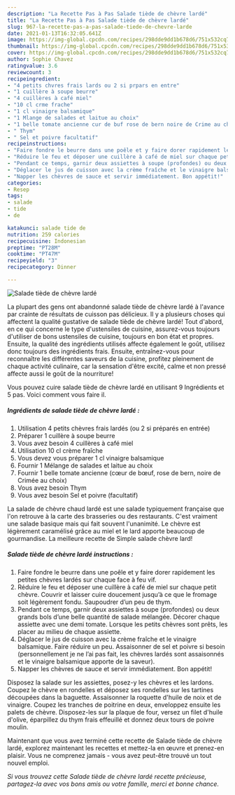 ```yaml
---
description: "La Recette Pas à Pas Salade tiède de chèvre lardé"
title: "La Recette Pas à Pas Salade tiède de chèvre lardé"
slug: 967-la-recette-pas-a-pas-salade-tiede-de-chevre-larde
date: 2021-01-13T16:32:05.641Z
image: https://img-global.cpcdn.com/recipes/298dde9dd1b678d6/751x532cq70/salade-tiede-de-chevre-larde-photo-principale-de-la-recette.jpg
thumbnail: https://img-global.cpcdn.com/recipes/298dde9dd1b678d6/751x532cq70/salade-tiede-de-chevre-larde-photo-principale-de-la-recette.jpg
cover: https://img-global.cpcdn.com/recipes/298dde9dd1b678d6/751x532cq70/salade-tiede-de-chevre-larde-photo-principale-de-la-recette.jpg
author: Sophie Chavez
ratingvalue: 3.6
reviewcount: 3
recipeingredient:
- "4 petits chvres frais lards ou 2 si prpars en entre"
- "1 cuillère à soupe beurre"
- "4 cuillères à café miel"
- "10 cl crme frache"
- "1 cl vinaigre balsamique"
- "1 Mlange de salades et laitue au choix"
- "1 belle tomate ancienne cur de buf rose de bern noire de Crime au choix"
- " Thym"
- " Sel et poivre facultatif"
recipeinstructions:
- "Faire fondre le beurre dans une poêle et y faire dorer rapidement les petites chèvres lardés sur chaque face à feu vif."
- "Réduire le feu et déposer une cuillère à café de miel sur chaque petit chèvre. Couvrir et laisser cuire doucement jusqu’à ce que le fromage soit légèrement fondu. Saupoudrer d’un peu de thym."
- "Pendant ce temps, garnir deux assiettes à soupe (profondes) ou deux grands bols d’une belle quantité de salade mélangée. Décorer chaque assiette avec une demi tomate. Lorsque les petits chèvres sont prêts, les placer au milieu de chaque assiette."
- "Déglacer le jus de cuisson avec la crème fraîche et le vinaigre balsamique. Faire réduire un peu. Assaisonner de sel et poivre si besoin (personnellement je ne l’ai pas fait, les chèvres lardés sont assaisonnés et le vinaigre balsamique apporte de la saveur)."
- "Napper les chèvres de sauce et servir immédiatement. Bon appétit!"
categories:
- Resep
tags:
- salade
- tide
- de

katakunci: salade tide de 
nutrition: 259 calories
recipecuisine: Indonesian
preptime: "PT28M"
cooktime: "PT47M"
recipeyield: "3"
recipecategory: Dinner

---
```



![Salade tiède de chèvre lardé](https://img-global.cpcdn.com/recipes/298dde9dd1b678d6/751x532cq70/salade-tiede-de-chevre-larde-photo-principale-de-la-recette.jpg)

La plupart des gens ont abandonné salade tiède de chèvre lardé à l'avance par crainte de résultats de cuisson pas délicieux. Il y a plusieurs choses qui affectent la qualité gustative de salade tiède de chèvre lardé! Tout d'abord, en ce qui concerne le type d'ustensiles de cuisine, assurez-vous toujours d'utiliser de bons ustensiles de cuisine, toujours en bon état et propres. Ensuite, la qualité des ingrédients utilisés affecte également le goût, utilisez donc toujours des ingrédients frais. Ensuite, entraînez-vous pour reconnaître les différentes saveurs de la cuisine, profitez pleinement de chaque activité culinaire, car la sensation d'être excité, calme et non pressé affecte aussi le goût de la nourriture!

<!--inarticleads1-->

Vous pouvez cuire salade tiède de chèvre lardé en utilisant 9 Ingrédients et 5 pas. Voici comment vous faire il.

##### Ingrédients de salade tiède de chèvre lardé :

1. Utilisation 4 petits chèvres frais lardés (ou 2 si préparés en entrée)
1. Préparer 1 cuillère à soupe beurre
1. Vous avez besoin 4 cuillères à café miel
1. Utilisation 10 cl crème fraîche
1. Vous devez vous préparer 1 cl vinaigre balsamique
1. Fournir 1 Mélange de salades et laitue au choix
1. Fournir 1 belle tomate ancienne (cœur de bœuf, rose de bern, noire de Crimée au choix)
1. Vous avez besoin  Thym
1. Vous avez besoin  Sel et poivre (facultatif)


La salade de chèvre chaud lardé est une salade typiquement française que l&#39;on retrouve à la carte des brasseries ou des restaurants. C&#39;est vraiment une salade basique mais qui fait souvent l&#39;unanimité. Le chèvre est légèrement caramélisé grâce au miel et le lard apporte beaucoup de gourmandise. La meilleure recette de Simple salade chèvre lard! 

<!--inarticleads2-->

##### Salade tiède de chèvre lardé instructions :

1. Faire fondre le beurre dans une poêle et y faire dorer rapidement les petites chèvres lardés sur chaque face à feu vif.
1. Réduire le feu et déposer une cuillère à café de miel sur chaque petit chèvre. Couvrir et laisser cuire doucement jusqu’à ce que le fromage soit légèrement fondu. Saupoudrer d’un peu de thym.
1. Pendant ce temps, garnir deux assiettes à soupe (profondes) ou deux grands bols d’une belle quantité de salade mélangée. Décorer chaque assiette avec une demi tomate. Lorsque les petits chèvres sont prêts, les placer au milieu de chaque assiette.
1. Déglacer le jus de cuisson avec la crème fraîche et le vinaigre balsamique. Faire réduire un peu. Assaisonner de sel et poivre si besoin (personnellement je ne l’ai pas fait, les chèvres lardés sont assaisonnés et le vinaigre balsamique apporte de la saveur).
1. Napper les chèvres de sauce et servir immédiatement. Bon appétit!


Disposez la salade sur les assiettes, posez-y les chèvres et les lardons. Coupez le chèvre en rondelles et déposez ses rondelles sur les tartines découpées dans la baguette. Assaisonner la roquette d&#39;huile de noix et de vinaigre. Coupez les tranches de poitrine en deux, enveloppez ensuite les palets de chèvre. Disposez-les sur la plaque de four, versez un filet d&#39;huile d&#39;olive, éparpillez du thym frais effeuillé et donnez deux tours de poivre moulin. 

<!--inarticleads1-->

<p>
Maintenant que vous avez terminé cette recette de Salade tiède de chèvre lardé, explorez maintenant les recettes et mettez-la en œuvre et prenez-en plaisir. Vous ne comprenez jamais - vous avez peut-être trouvé un tout nouvel emploi.
</p>

<p>
<i>Si vous trouvez cette Salade tiède de chèvre lardé recette précieuse, partagez-la avec vos bons amis ou votre famille, merci et bonne chance.</i>
</p>
